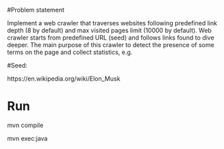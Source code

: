 #Problem statement

<p> Implement a web crawler that traverses websites following predefined link depth (8 by default)
and max visited pages limit (10000 by default). Web crawler starts from predefined URL (seed) and
follows links found to dive deeper. The main purpose of this crawler to detect the presence of 
some terms on the page and collect statistics, e.g. </p>

#Seed:

<p>https://en.wikipedia.org/wiki/Elon_Musk</p>

# Run
<p>mvn compile</p>
<p>mvn exec:java</p>

